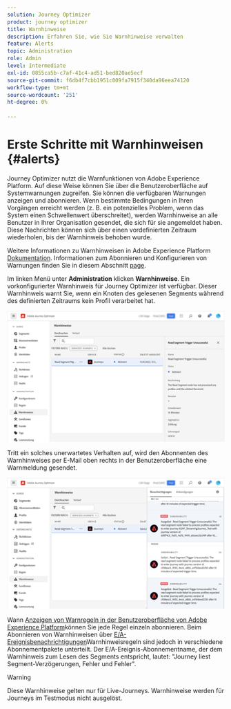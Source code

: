 ```yaml
---
solution: Journey Optimizer
product: journey optimizer
title: Warnhinweise
description: Erfahren Sie, wie Sie Warnhinweise verwalten
feature: Alerts
topic: Administration
role: Admin
level: Intermediate
exl-id: 0855ca5b-c7af-41c4-ad51-bed820ae5ecf
source-git-commit: f6db4f7cbb1951c009fa7915f340da96eea74120
workflow-type: tm+mt
source-wordcount: '251'
ht-degree: 0%

---
```


# Erste Schritte mit Warnhinweisen {#alerts}

Journey Optimizer nutzt die Warnfunktionen von Adobe Experience Platform. Auf diese Weise können Sie über die Benutzeroberfläche auf Systemwarnungen zugreifen. Sie können die verfügbaren Warnungen anzeigen und abonnieren. Wenn bestimmte Bedingungen in Ihren Vorgängen erreicht werden (z. B. ein potenzielles Problem, wenn das System einen Schwellenwert überschreitet), werden Warnhinweise an alle Benutzer in Ihrer Organisation gesendet, die sich für sie angemeldet haben. Diese Nachrichten können sich über einen vordefinierten Zeitraum wiederholen, bis der Warnhinweis behoben wurde.

Weitere Informationen zu Warnhinweisen in Adobe Experience Platform [Dokumentation](https://experienceleague.adobe.com/docs/experience-platform/observability/alerts/overview.html).
Informationen zum Abonnieren und Konfigurieren von Warnungen finden Sie in diesem Abschnitt [page](https://experienceleague.adobe.com/docs/experience-platform/observability/alerts/ui.html).

Im linken Menü unter **Administration** klicken **Warnhinweise**. Ein vorkonfigurierter Warnhinweis für Journey Optimizer ist verfügbar. Dieser Warnhinweis warnt Sie, wenn ein Knoten des gelesenen Segments während des definierten Zeitraums kein Profil verarbeitet hat.

![](assets/alerts1.png)

Tritt ein solches unerwartetes Verhalten auf, wird den Abonnenten des Warnhinweises per E-Mail oben rechts in der Benutzeroberfläche eine Warnmeldung gesendet.

![](assets/alerts2.png)

Wann [Anzeigen von Warnregeln in der Benutzeroberfläche von Adobe Experience Platform](https://experienceleague.adobe.com/docs/experience-platform/observability/alerts/ui.html)können Sie jede Regel einzeln abonnieren. Beim Abonnieren von Warnhinweisen über [E/A-Ereignisbenachrichtigungen](https://experienceleague.adobe.com/docs/experience-platform/observability/alerts/subscribe.html)Warnhinweisregeln sind jedoch in verschiedene Abonnementpakete unterteilt. Der E/A-Ereignis-Abonnementname, der dem Warnhinweis zum Lesen des Segments entspricht, lautet: &quot;Journey liest Segment-Verzögerungen, Fehler und Fehler&quot;.

>[!WARNING]
>
>Diese Warnhinweise gelten nur für Live-Journeys. Warnhinweise werden für Journeys im Testmodus nicht ausgelöst.
